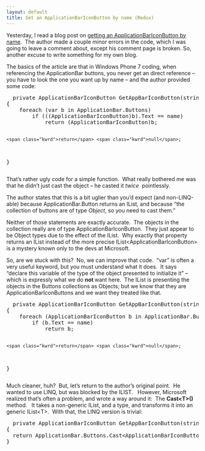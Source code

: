```yaml
---
layout: default
title: Get an ApplicationBarIconButton by name (Redux)
---
```


  
<p>Yesterday, I read a blog post on <a href="http://www.ariankulp.com/get-an-applicationbariconbutton-by-name" target="_blank">getting an ApplicationBarIconButton by name</a>.  The author made a couple minor errors in the code, which I was going to leave a comment about, except his comment page is broken. So, another excuse to write something for my own blog.</p>
<p>The basics of the article are that in Windows Phone 7 coding, when referencing the ApplicationBar buttons, you never get an direct reference – you have to look the one you want up by name – and the author provided some code:</p>
<pre class="csharpcode">
  <span class="kwrd">private</span> ApplicationBarIconButton GetAppBarIconButton(<span class="kwrd">string</span> name)
{
    <span class="kwrd">foreach</span> (var b <span class="kwrd">in</span> ApplicationBar.Buttons)
        <span class="kwrd">if</span> (((ApplicationBarIconButton)b).Text == name)
            <span class="kwrd">return</span> (ApplicationBarIconButton)b;

    <span class="kwrd">return</span> <span class="kwrd">null</span>;
}</pre>
<p>That’s rather ugly code for a simple function.  What really bothered me was that he didn’t just cast the object – he casted it <em>twice  </em>pointlessly.</p>
<p>The author states that this is a bit uglier than you’d expect (and non-LINQ-able) because ApplicationBar.Button returns an IList, and because “the collection of buttons are of type <em>Object</em>, so you need to cast them.”   </p>
<p>Neither of those statements are exactly accurate.  The objects in the collection really are of type ApplicationBarIconButton.  They just appear to be Object types due to the effect of the IList.  Why exactly that property returns an IList instead of the more precise IList&lt;ApplicationBarIconButton&gt; is a mystery known only to the devs at Microsoft. </p>
<p>So, are we stuck with this?  No, we can improve that code.  “var” is often a very useful keyword, but you must understand what it does.  It says “declare this variable of the type of the object presented to initialize it” – which is expressly what we do <strong>not </strong>want here.  The IList is presenting the objects in the Buttons collections as Objects; but we know that they are ApplicationBarIconButtons and we want they treated like that.</p>
<pre class="csharpcode">
  <span class="kwrd">private</span> ApplicationBarIconButton GetAppBarIconButton(<span class="kwrd">string</span> name)
{
    <span class="kwrd">foreach</span> (ApplicationBarIconButton b <span class="kwrd">in</span> ApplicationBar.Buttons)
        <span class="kwrd">if</span> (b.Text == name)
            <span class="kwrd">return</span> b;

    <span class="kwrd">return</span> <span class="kwrd">null</span>;
}</pre>
<p>Much cleaner, huh?  But, let’s return to the author’s original point.  He wanted to use LINQ, but was blocked by the ILIST.   However, Microsoft realized that’s often a problem, and wrote a way around it:  The <strong>Cast&lt;T&gt;()</strong> method.   It takes a non-generic IList, and a type, and transforms it into an generic IList&lt;T&gt;.  With that, the LINQ version is trivial:</p>
<pre class="csharpcode">
  <span class="kwrd">private</span> ApplicationBarIconButton GetAppBarIconButton(<span class="kwrd">string</span> name)
{
  <span class="kwrd">return</span> ApplicationBar.Buttons.Cast&lt;ApplicationBarIconButton&gt;().FirstOrDefault(b=&gt;b.Text == name);
}</pre>